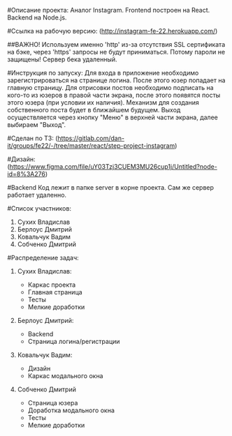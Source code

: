 #Описание проекта:
Аналог Instagram.
Frontend построен на React. Backend на Node.js.

#Ссылка на рабочую версию:
(http://instagram-fe-22.herokuapp.com/)

##ВАЖНО! 
Используем именно 'http' из-за отсутствия SSL сертификата на бэке, через 'https' запросы не будут приниматься.
Потому пароли не защищены! 
Сервер бека удаленный.

#Инструкция по запуску:
Для входа в приложение необходимо зарегистрироваться на странице логина.
После этого юзер попадает на главную страницу.
Для отрисовки постов необходимо подписать на кого-то из юзеров в правой части экрана, после этого появятся посты этого юзера (при условии их наличия).
Механизм для создания собственного поста будет в ближайшем будущем.
Выход осуществляется через кнопку "Меню" в верхней части экрана, далее выбираем "Выход".

#Сделан по ТЗ:
(https://gitlab.com/dan-it/groups/fe22/-/tree/master/react/step-project-instagram)

#Дизайн:
(https://www.figma.com/file/uY03Tzj3CUEM3MU26cup1j/Untitled?node-id=8%3A276)

#Backend
Код лежит в папке server в корне проекта.
Сам же сервер работает удаленно.

#Список участников:
1. Сухих Владислав
2. Берлоус Дмитрий
3. Ковальчук Вадим
4. Собченко Дмитрий

#Распределение задач:
1. Сухих Владислав:
    - Каркас проекта
    - Главная страница
    - Тесты
    - Мелкие доработки
    
2. Берлоус Дмитрий:
    - Backend
    - Страница логина/регистрации

3. Ковальчук Вадим:
    - Дизайн
    - Каркас модального окна
    
4. Собченко Дмитрий
    - Страница юзера
    - Доработка модального окна
    - Тесты
    - Мелкие доработки
    
    
